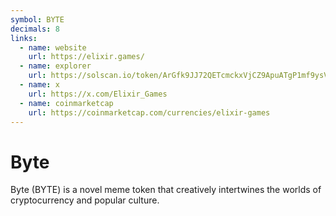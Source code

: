 ```yaml
---
symbol: BYTE
decimals: 8
links:
  - name: website
    url: https://elixir.games/
  - name: explorer
    url: https://solscan.io/token/ArGfk9JJ72QETcmckxVjCZ9ApuATgP1mf9ysVHnPU4ut
  - name: x
    url: https://x.com/Elixir_Games
  - name: coinmarketcap
    url: https://coinmarketcap.com/currencies/elixir-games
---
```


# Byte

Byte (BYTE) is a novel meme token that creatively intertwines the worlds of cryptocurrency and popular culture.
